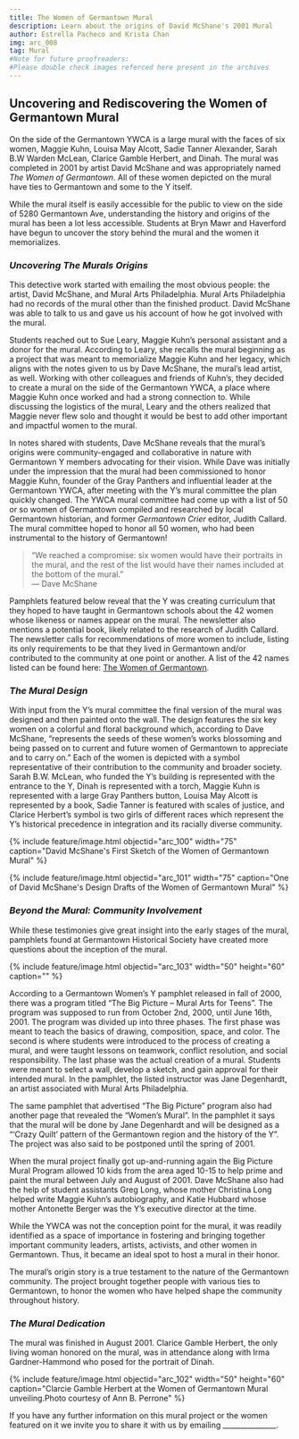 ```yaml
---
title: The Women of Germantown Mural
description: Learn about the origins of David McShane's 2001 Mural
author: Estrella Pacheco and Krista Chan
img: arc_008
tag: Mural
#Note for future proofreaders:
#Please double check images referced here present in the archives
---
```

## **Uncovering and Rediscovering the Women of Germantown Mural**

On the side of the Germantown YWCA is a large mural with the faces of six women, Maggie Kuhn, Louisa May Alcott, Sadie Tanner Alexander, Sarah B.W Warden McLean, Clarice Gamble Herbert, and Dinah. The mural was completed in 2001 by artist David McShane and was appropriately named *The Women of Germantown*. All of these women depicted on the mural have ties to Germantown and some to the Y itself. 
 
While the mural itself is easily accessible for the public to view on the side of 5280 Germantown Ave, understanding the history and origins of the mural has been a lot less accessible. Students at Bryn Mawr and Haverford have begun to uncover the story behind the mural and the women it memorializes.  

### *Uncovering The Murals Origins*

This detective work started with emailing the most obvious people: the artist, David McShane, and Mural Arts Philadelphia. Mural Arts Philadelphia had no records of the mural other than the finished product. David McShane was able to talk to us and gave us his account of how he got involved with the mural. 
 
Students reached out to Sue Leary, Maggie Kuhn’s personal assistant and a donor for the mural. According to Leary, she recalls the mural beginning as a project that was meant to memorialize Maggie Kuhn and her legacy, which aligns with the notes given to us by Dave McShane, the mural’s lead artist, as well. Working with other colleagues and friends of Kuhn’s, they decided to create a mural on the side of the Germantown YWCA, a place where Maggie Kuhn once worked and had a strong connection to. While discussing the logistics of the mural, Leary and the others realized that Maggie never flew solo and thought it would be best to add other important and impactful women to the mural. 

In notes shared with students, Dave McShane reveals that the mural’s origins were community-engaged and collaborative in nature with Germantown Y members advocating for their vision. While Dave was initially under the impression that the mural had been commissioned to honor Maggie Kuhn, founder of the Gray Panthers and influential leader at the Germantown YWCA, after meeting with the Y’s mural committee the plan quickly changed. The YWCA mural committee had come up with a list of 50 or so women of Germantown compiled and researched by local Germantown historian, and former *Germantown Crier* editor,  Judith Callard. The mural committee hoped to honor all 50 women, who had been instrumental to the history of Germantown! 
> “We reached a compromise: six women would have their portraits in the mural, and the rest of the list would have their names included at the bottom of the mural.”  
> — Dave McShane


Pamphlets featured below reveal that the Y was creating curriculum that they hoped to have taught in Germantown schools about the 42 women whose likeness or names appear on the mural. The newsletter also mentions a potential book, likely related to the research of Judith Callard.  The newsletter calls for recommendations of more women to include, listing its only requirements to be that they lived in Germantown and/or contributed to the community at one point or another. A list of the 42 names listed can be found here: [The Women of Germantown](https://digbmc.github.io/germantown-y//histories/listofwomenmentioned).  



### *The Mural Design*

With input from the Y’s mural committee the final version of the mural was designed and then painted onto the wall. The design features the six key women on a colorful and floral background which, according to Dave McShane, “represents the seeds of these women’s works blossoming and being passed on to current and future women of Germantown to appreciate and to carry on.” Each of the women is depicted with a symbol representative of their contribution to the community and broader society. Sarah B.W. McLean, who funded the Y’s building is represented with the entrance to the Y, Dinah is represented with a torch, Maggie Kuhn is represented with a large Gray Panthers button, Louisa May Alcott is represented by a book, Sadie Tanner is featured with scales of justice, and Clarice Herbert’s symbol is two girls of different races which represent the Y’s historical precedence in integration and its racially diverse community. 

{% include feature/image.html objectid="arc_100" width="75" caption="David McShane's First Sketch of the Women of Germantown Mural" %}

{% include feature/image.html objectid="arc_101" width="75" caption="One of David McShane's Design Drafts of the Women of Germantown Mural" %}

### *Beyond the Mural: Community Involvement*

While these testimonies give great insight into the early stages of the mural, pamphlets found at Germantown Historical Society have created more questions about the inception of the mural. 

{% include feature/image.html objectid="arc_103" width="50" height="60" caption="" %}

According to a Germantown Women’s Y pamphlet released in fall of 2000, there was a program titled “The Big Picture – Mural Arts for Teens”. The program was supposed to run from October 2nd, 2000, until June 16th, 2001. The program was divided up into three phases. The first phase was meant to teach the basics of drawing, composition, space, and color. The second is where students were introduced to the process of creating a mural, and were taught lessons on teamwork, conflict resolution, and social responsibility. The last phase was the actual creation of a mural. Students were meant to select a wall, develop a sketch, and gain approval for their intended mural. In the pamphlet, the listed instructor was Jane Degenhardt, an artist associated with Mural Arts Philadelphia. 

The same pamphlet that advertised “The Big Picture” program also had another page that revealed the “Women’s Mural”. In the pamphlet it says that the mural will be done by Jane Degenhardt and will be designed as a “‘Crazy Quilt’ pattern of the Germantown region and the history of the Y”. The project was also said to be postponed until the spring of 2001. 

When the mural project finally got up-and-running again the Big Picture Mural Program allowed 10 kids from the area aged 10-15 to help prime and paint the mural between July and August of 2001. Dave McShane also had the help of student assistants Greg Long, whose mother Christina Long helped write Maggie Kuhn’s autobiography, and Katie Hubbard whose mother Antonette Berger was the Y’s executive director at the time. 

While the YWCA was not the conception point for the mural, it was readily identified as a space of importance in fostering and bringing together important community leaders, artists, activists, and other women in Germantown. Thus, it became an ideal spot to host a mural in their honor. 

The mural’s origin story is a true testament to the nature of the Germantown community. The project brought together people with various ties to Germantown, to honor the women who have helped shape the community throughout history.  


### *The Mural Dedication*

The mural was finished in August 2001. Clarice Gamble Herbert, the only living woman honored on the mural, was in attendance along with Irma Gardner-Hammond who posed for the portrait of Dinah.  

{% include feature/image.html objectid="arc_102" width="50" height="60" caption="Clarcie Gamble Herbert at the Women of Germantown Mural unveiling.Photo courtesy of Ann B. Perrone" %}

If you have any further information on this mural project or the women featured on it we invite you to share it with us by emailing _______________. 

